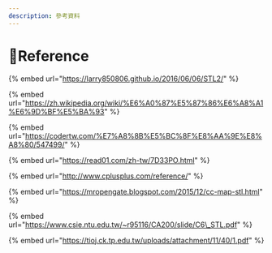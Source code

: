 ```yaml
---
description: 參考資料
---
```


# 💎Reference

{% embed url="https://larry850806.github.io/2016/06/06/STL2/" %}

{% embed url="https://zh.wikipedia.org/wiki/%E6%A0%87%E5%87%86%E6%A8%A1%E6%9D%BF%E5%BA%93" %}

{% embed url="https://codertw.com/%E7%A8%8B%E5%BC%8F%E8%AA%9E%E8%A8%80/547499/" %}

{% embed url="https://read01.com/zh-tw/7D33PO.html" %}

{% embed url="http://www.cplusplus.com/reference/" %}

{% embed url="https://mropengate.blogspot.com/2015/12/cc-map-stl.html" %}



{% embed url="https://www.csie.ntu.edu.tw/~r95116/CA200/slide/C6\_STL.pdf" %}

{% embed url="https://tioj.ck.tp.edu.tw/uploads/attachment/11/40/1.pdf" %}



